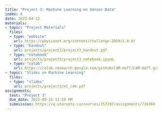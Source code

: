 ```yaml
---
title: "Project 3: Machine Learning on Sensor Data"
index: 6
date: 2023-04-12
materials:
- topic: "Project Materials"
  files: 
  - type: "website"
    url: https://physionet.org/content/challenge-2019/1.0.0/
  - type: "handout"
    url: projects/project3/project3_handout.pdf
  - type: "notebook"
    url: projects/project3/project3_notebook.ipynb
  - type: "colab"
    url: https://colab.research.google.com/github/C4M-UofT/C4M-UofT.github.io/blob/master/projects/project3/project3_notebook.ipynb
- topic: "Slides on Machine Learning"
  files:
  - type: "slides"
    url: projects/project3/ml_c4m.pdf
assignments:
  text: "Project 3"
  due_date: 2023-05-25 11:59 PM
  submission: https://q.utoronto.ca/courses/257297/assignments/716369
---
```

